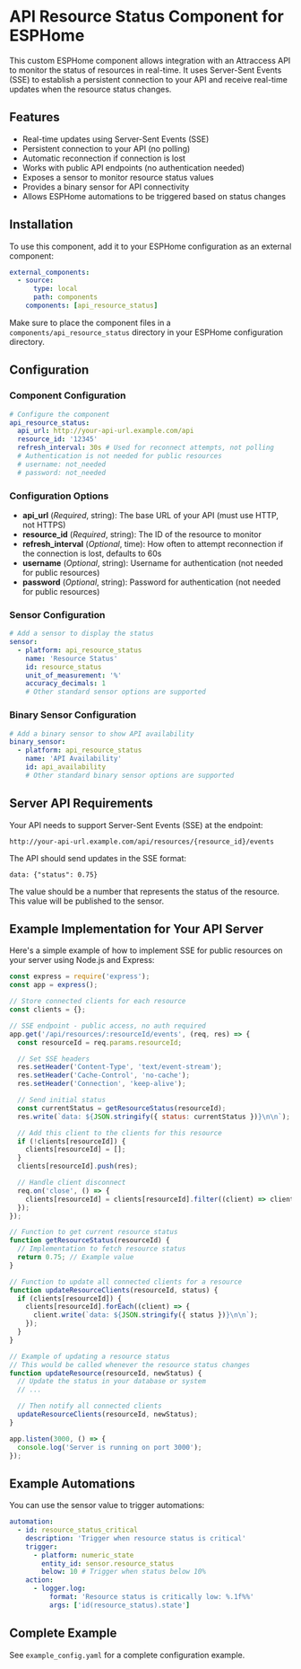 # API Resource Status Component for ESPHome

This custom ESPHome component allows integration with an Attraccess API to monitor the status of resources in real-time. It uses Server-Sent Events (SSE) to establish a persistent connection to your API and receive real-time updates when the resource status changes.

## Features

- Real-time updates using Server-Sent Events (SSE)
- Persistent connection to your API (no polling)
- Automatic reconnection if connection is lost
- Works with public API endpoints (no authentication needed)
- Exposes a sensor to monitor resource status values
- Provides a binary sensor for API connectivity
- Allows ESPHome automations to be triggered based on status changes

## Installation

To use this component, add it to your ESPHome configuration as an external component:

```yaml
external_components:
  - source:
      type: local
      path: components
    components: [api_resource_status]
```

Make sure to place the component files in a `components/api_resource_status` directory in your ESPHome configuration directory.

## Configuration

### Component Configuration

```yaml
# Configure the component
api_resource_status:
  api_url: http://your-api-url.example.com/api
  resource_id: '12345'
  refresh_interval: 30s # Used for reconnect attempts, not polling
  # Authentication is not needed for public resources
  # username: not_needed
  # password: not_needed
```

### Configuration Options

- **api_url** (_Required_, string): The base URL of your API (must use HTTP, not HTTPS)
- **resource_id** (_Required_, string): The ID of the resource to monitor
- **refresh_interval** (_Optional_, time): How often to attempt reconnection if the connection is lost, defaults to 60s
- **username** (_Optional_, string): Username for authentication (not needed for public resources)
- **password** (_Optional_, string): Password for authentication (not needed for public resources)

### Sensor Configuration

```yaml
# Add a sensor to display the status
sensor:
  - platform: api_resource_status
    name: 'Resource Status'
    id: resource_status
    unit_of_measurement: '%'
    accuracy_decimals: 1
    # Other standard sensor options are supported
```

### Binary Sensor Configuration

```yaml
# Add a binary sensor to show API availability
binary_sensor:
  - platform: api_resource_status
    name: 'API Availability'
    id: api_availability
    # Other standard binary sensor options are supported
```

## Server API Requirements

Your API needs to support Server-Sent Events (SSE) at the endpoint:

```
http://your-api-url.example.com/api/resources/{resource_id}/events
```

The API should send updates in the SSE format:

```
data: {"status": 0.75}
```

The value should be a number that represents the status of the resource. This value will be published to the sensor.

## Example Implementation for Your API Server

Here's a simple example of how to implement SSE for public resources on your server using Node.js and Express:

```javascript
const express = require('express');
const app = express();

// Store connected clients for each resource
const clients = {};

// SSE endpoint - public access, no auth required
app.get('/api/resources/:resourceId/events', (req, res) => {
  const resourceId = req.params.resourceId;

  // Set SSE headers
  res.setHeader('Content-Type', 'text/event-stream');
  res.setHeader('Cache-Control', 'no-cache');
  res.setHeader('Connection', 'keep-alive');

  // Send initial status
  const currentStatus = getResourceStatus(resourceId);
  res.write(`data: ${JSON.stringify({ status: currentStatus })}\n\n`);

  // Add this client to the clients for this resource
  if (!clients[resourceId]) {
    clients[resourceId] = [];
  }
  clients[resourceId].push(res);

  // Handle client disconnect
  req.on('close', () => {
    clients[resourceId] = clients[resourceId].filter((client) => client !== res);
  });
});

// Function to get current resource status
function getResourceStatus(resourceId) {
  // Implementation to fetch resource status
  return 0.75; // Example value
}

// Function to update all connected clients for a resource
function updateResourceClients(resourceId, status) {
  if (clients[resourceId]) {
    clients[resourceId].forEach((client) => {
      client.write(`data: ${JSON.stringify({ status })}\n\n`);
    });
  }
}

// Example of updating a resource status
// This would be called whenever the resource status changes
function updateResource(resourceId, newStatus) {
  // Update the status in your database or system
  // ...

  // Then notify all connected clients
  updateResourceClients(resourceId, newStatus);
}

app.listen(3000, () => {
  console.log('Server is running on port 3000');
});
```

## Example Automations

You can use the sensor value to trigger automations:

```yaml
automation:
  - id: resource_status_critical
    description: 'Trigger when resource status is critical'
    trigger:
      - platform: numeric_state
        entity_id: sensor.resource_status
        below: 10 # Trigger when status below 10%
    action:
      - logger.log:
          format: 'Resource status is critically low: %.1f%%'
          args: ['id(resource_status).state']
```

## Complete Example

See `example_config.yaml` for a complete configuration example.
